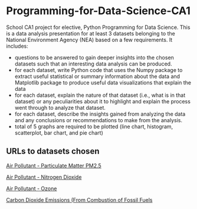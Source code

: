 # Programming-for-Data-Science-CA1
School CA1 project for elective, Python Programming for Data Science.
This is a data analysis presentation for at least 3 datasets belonging to the National Environment Agency (NEA) based on a few requirements.
It includes:
- questions to be answered to gain deeper insights into the chosen datasets such that an interesting data analysis can be produced.
- for each dataset, write Python code that uses the Numpy package to extract useful statistical or summary information about the data and Matplotlib package to produce useful data visualizations that explain the data
- for each dataset, explain the nature of that dataset (i.e., what is in that dataset) or any peculiarities about it to highlight and explain the process went through to analyze that dataset.
- for each dataset, describe the insights gained from analyzing the data and any conclusions or recommendations to make from the analysis.
- total of 5 graphs are required to be plotted (line chart, histogram, scatterplot, bar chart, and pie chart)

## URLs to datasets chosen
[Air Pollutant - Particulate Matter PM2.5](https://beta.data.gov.sg/datasets/d_397fe8de643aea9927bdee32e49307ff/view)

[Air Pollutant - Nitrogen Dioxide](https://beta.data.gov.sg/datasets/d_88dcbdd26f7adbb5a469491378abfedc/view)

[Air Pollutant - Ozone](https://beta.data.gov.sg/datasets/d_12e90ff1178704ebd56dc2fff04eef56/view)

[Carbon Dioxide Emissions (From Combustion of Fossil Fuels](https://beta.data.gov.sg/datasets/d_4ab7c63c152147042394397f2b61b96a/view)
